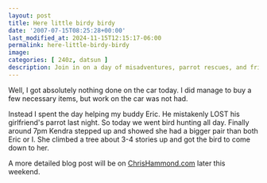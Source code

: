 ```yaml
---
layout: post
title: Here little birdy birdy
date: '2007-07-15T08:25:28+00:00'
last_modified_at: 2024-11-15T12:15:17-06:00
permalink: here-little-birdy-birdy
image: 
categories: [ 240z, datsun ]
description: Join in on a day of misadventures, parrot rescues, and friendship as Chris helps his friend Eric find a lost pet bird.
---
```


Well, I got absolutely nothing done on the car today. I did manage to buy a few necessary items, but work on the car was not had.

Instead I spent the day helping my buddy Eric. He mistakenly LOST his girlfriend's parrot last night. So today we went bird hunting all day. Finally around 7pm Kendra stepped up and showed she had a bigger pair than both Eric or I. She climbed a tree about 3-4 stories up and got the bird to come down to her.

A more detailed blog post will be on [ChrisHammond.com](https://chrishammond.com) later this weekend.




